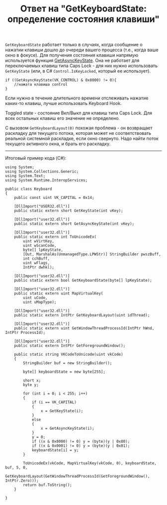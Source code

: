 ﻿---
title: "Ответ на \"GetKeyboardState: определение состояния клавиши\""
se.owner.user_id: 240512
se.owner.display_name: "MSDN.WhiteKnight"
se.owner.link: "https://ru.stackoverflow.com/users/240512/msdn-whiteknight"
se.answer_id: 768514
se.question_id: 767999
se.post_type: answer
se.is_accepted: False
---
<p><code>GetKeyboardState</code> работает только в случаях, когда сообщение о нажатии клавиши дошло до очереди вашего процесса (т.е., когда ваше окно в фокусе). Для получения состояния клавиши напрямую используется функция <a href="https://msdn.microsoft.com/en-us/library/windows/desktop/ms646293(v=vs.85).aspx" rel="nofollow noreferrer">GetAsyncKeyState</a>. Она не работает для переключаемых клавиш типа Caps Lock - для них нужно использовать <code>GetKeyState</code> (или, в C# <code>Control.IsKeyLocked</code>, который ее использует).</p>

<pre><code>if ((GetAsyncKeyState(VK_CONTROL) &amp; 0x8000) != 0){
    //нажата клавиша control
}
</code></pre>

<p>Если нужно в течение длительного времени отслеживать нажатие каких-то клавиш, лучше использовать Keyboard Hook.</p>

<p>Toggled state - состояние Вкл/Выкл для клавиш типа Caps Lock. Для всех остальных клавиш его значение не определено. </p>

<p>C вызовом <code>GetKeyboardLayout(0)</code> похожая проблема - он возвращает раскладку для текущего потока, которая может не соответствовать реальной системной раскладке, если окно свернуто. Надо найти поток текущего активного окна, и брать его раскладку.</p>

<hr>

<p>Итоговый пример кода (C#):</p>

<pre><code>using System;
using System.Collections.Generic;
using System.Text;
using System.Runtime.InteropServices;

public class Keyboard
{
    public const uint VK_CAPITAL = 0x14;

    [DllImport("USER32.dll")]
    public static extern short GetKeyState(int vKey);

    [DllImport("user32.dll")]
    public static extern short GetAsyncKeyState(int vKey);

    [DllImport("user32.dll")]
    public static extern int ToUnicodeEx(
        uint wVirtKey,
        uint wScanCode,
        byte[] lpKeyState,
        [Out, MarshalAs(UnmanagedType.LPWStr)] StringBuilder pwszBuff,
        int cchBuff,
        uint wFlags,
        IntPtr dwhkl);

    [DllImport("user32.dll")]
    public static extern bool GetKeyboardState(byte[] lpKeyState);

    [DllImport("user32.dll")]
    public static extern uint MapVirtualKey(
        uint uCode,
        uint uMapType);

    [DllImport("user32.dll")]
    public static extern IntPtr GetKeyboardLayout(uint idThread);

    [DllImport("user32.dll")]
    public static extern uint GetWindowThreadProcessId(IntPtr hWnd, IntPtr ProcessId);

    [DllImport("user32.dll")]
    public static extern IntPtr GetForegroundWindow();

    public static string VKCodeToUnicode(uint vkCode)
    {
        StringBuilder buf = new StringBuilder();

        byte[] keyboardState = new byte[255];            

        short x;
        byte y;            

        for (int i = 0; i &lt; 255; i++)
        {                
            if (i == VK_CAPITAL)
            {
                x = GetKeyState(i);                                          
            }
            else
            {
                x = GetAsyncKeyState(i);                    
            }
            y = 0;
            if ((x &amp; 0x8000) != 0) y = (byte)(y | 0x80);
            if ((x &amp; 0x0001) != 0) y = (byte)(y | 0x01);
            keyboardState[i] = y;
        }

        ToUnicodeEx(vkCode, MapVirtualKey(vkCode, 0), keyboardState, buf, 5, 0, 
            GetKeyboardLayout(GetWindowThreadProcessId(GetForegroundWindow(), IntPtr.Zero)));
        return buf.ToString();
    }

}
</code></pre>
